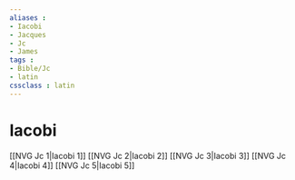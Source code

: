 ```yaml
---
aliases : 
- Iacobi
- Jacques
- Jc
- James
tags : 
- Bible/Jc
- latin
cssclass : latin
---
```


# Iacobi

[[NVG Jc 1|Iacobi 1]]
[[NVG Jc 2|Iacobi 2]]
[[NVG Jc 3|Iacobi 3]]
[[NVG Jc 4|Iacobi 4]]
[[NVG Jc 5|Iacobi 5]]
